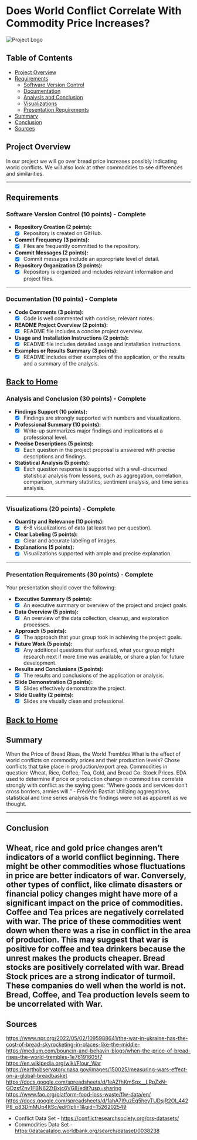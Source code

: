 # Does World Conflict Correlate With Commodity Price Increases?

![Project Logo](https://www.thoughtco.com/thmb/ZI7aJd2MdrKaIQYpwAW2G4RSveQ=/1500x0/filters:no_upscale():max_bytes(150000):strip_icc()/battle-of-ia-drang-large-56a61b303df78cf7728b5def.jpg)

## Table of Contents
- [Project Overview](#project-overview)
- [Requirements](#requirements)
  - [Software Version Control](#software-version-control-10-points---complete)
  - [Documentation](#documentation-10-points---complete)
  - [Analysis and Conclusion](#analysis-and-conclusion-30-points---complete)
  - [Visualizations](#visualizations-20-points---complete)
  - [Presentation Requirements](#presentation-requirements-30-points---complete)
- [Summary](#summary)
- [Conclusion](#conclusion)
- [Sources](#sources)

## Project Overview
In our project we will go over bread price increases possibly indicating world conflicts.
We will also look at other commodities to see differences and similarities.

---

## Requirements

### Software Version Control (10 points) - **Complete**
- **Repository Creation (2 points):**
  - [x] Repository is created on GitHub.
- **Commit Frequency (3 points):**
  - [x] Files are frequently committed to the repository.
- **Commit Messages (2 points):**
  - [x] Commit messages include an appropriate level of detail.
- **Repository Organization (3 points):**
  - [x] Repository is organized and includes relevant information and project files.

---

### Documentation (10 points) - **Complete**
- **Code Comments (3 points):**
  - [x] Code is well commented with concise, relevant notes.
- **README Project Overview (2 points):**
  - [x] README file includes a concise project overview.
- **Usage and Installation Instructions (2 points):**
  - [x] README file includes detailed usage and installation instructions.
- **Examples or Results Summary (3 points):**
  - [x] README includes either examples of the application, or the results and a summary of the analysis.

[Back to Home](#table-of-contents)
---

### Analysis and Conclusion (30 points) - **Complete**
- **Findings Support (10 points):**
  - [x] Findings are strongly supported with numbers and visualizations.
- **Professional Summary (10 points):**
  - [x] Write-up summarizes major findings and implications at a professional level.
- **Precise Descriptions (5 points):**
  - [x] Each question in the project proposal is answered with precise descriptions and findings.
- **Statistical Analysis (5 points):**
  - [x] Each question response is supported with a well-discerned statistical analysis from lessons, such as aggregation, correlation, comparison, summary statistics, sentiment analysis, and time series analysis.

---

### Visualizations (20 points) - **Complete**
- **Quantity and Relevance (10 points):**
  - [x] 6–8 visualizations of data (at least two per question).
- **Clear Labeling (5 points):**
  - [x] Clear and accurate labeling of images.
- **Explanations (5 points):**
  - [x] Visualizations supported with ample and precise explanation.

---

### Presentation Requirements (30 points) - **Complete**
Your presentation should cover the following:
- **Executive Summary (5 points):**
  - [x] An executive summary or overview of the project and project goals.
- **Data Overview (5 points):**
  - [x] An overview of the data collection, cleanup, and exploration processes.
- **Approach (5 points):**
  - [x] The approach that your group took in achieving the project goals.
- **Future Work (5 points):**
  - [x] Any additional questions that surfaced, what your group might research next if more time was available, or share a plan for future development.
- **Results and Conclusions (5 points):**
  - [x] The results and conclusions of the application or analysis.
- **Slide Demonstration (3 points):**
  - [x] Slides effectively demonstrate the project.
- **Slide Quality (2 points):**
  - [x] Slides are visually clean and professional.

[Back to Home](#table-of-contents)
---

## Summary
When the Price of Bread Rises, the World Trembles
What is the  effect of world conflicts on commodity prices and their production levels? Chose conflicts that take place in production/export area. 
Commodities in question: Wheat, Rice, Coffee, Tea, Gold, and Bread Co. Stock Prices.
EDA used to determine if price or production change in commodities correlate strongly with conflict as the saying goes: “Where goods and services don’t cross borders, armies will.” - Frédéric Bastiat
Utilizing aggregations, statistical and time series analysis the findings were not as apparent as we thought. 

---
## Conclusion
Wheat, rice and gold price changes aren’t indicators of a world conflict beginning. There might be other commodities whose fluctuations in price are better indicators of war. Conversely, other types of conflict, like climate disasters or financial policy changes might have more of a significant impact on the price of commodities.
Coffee and Tea prices are negatively correlated with war. The price of these commodities went down when there was a rise in conflict in the area of production. This may suggest that war is positive for coffee and tea drinkers because the unrest makes the products cheaper.
Bread stocks are positively correlated with war. Bread Stock prices are a strong indicator of turmoil. These companies do well when the world is not.
Bread, Coffee, and Tea production levels seem to be uncorrelated with War.
---

## Sources
https://www.npr.org/2022/05/02/1095988641/the-war-in-ukraine-has-the-cost-of-bread-skyrocketing-in-places-like-the-middle-
https://medium.com/bouncin-and-behavin-blogs/when-the-price-of-bread-rises-the-world-trembles-1e76191605f7
https://en.wikipedia.org/wiki/Flour_War
https://earthobservatory.nasa.gov/images/150025/measuring-wars-effect-on-a-global-breadbasket
https://docs.google.com/spreadsheets/d/1eAZfhKmSqx__LRpZxN-GDzsfZnv1FBN62ZtBxjc6VG8/edit?usp=sharing
https://www.fao.org/platform-food-loss-waste/flw-data/en/
https://docs.google.com/spreadsheets/d/1ahA7I9uzEq5heyTUDsjR2OI_442P8_p83DmMUp4ItSc/edit?pli=1&gid=1526202549
* Conflict Data Set - https://conflictresearchsociety.org/crs-datasets/
* Commodities Data Set - https://datacatalog.worldbank.org/search/dataset/0038238
